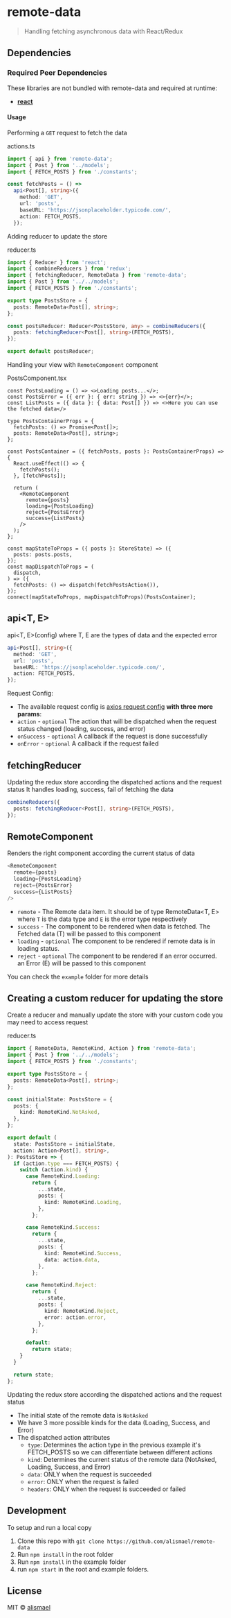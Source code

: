 # remote-data

> Handling fetching asynchronous data with React/Redux

## Dependencies

### Required Peer Dependencies

These libraries are not bundled with remote-data and required at runtime:

* [**react**](https://www.npmjs.com/package/react)

#### Usage

Performing a `GET` request to fetch the data

actions.ts

```ts
import { api } from 'remote-data';
import { Post } from '../models';
import { FETCH_POSTS } from './constants';

const fetchPosts = () =>
  api<Post[], string>({
    method: 'GET',
    url: 'posts',
    baseURL: 'https://jsonplaceholder.typicode.com/',
    action: FETCH_POSTS,
  });
```

Adding reducer to update the store

reducer.ts

```ts
import { Reducer } from 'react';
import { combineReducers } from 'redux';
import { fetchingReducer, RemoteData } from 'remote-data';
import { Post } from '../../models';
import { FETCH_POSTS } from './constants';

export type PostsStore = {
  posts: RemoteData<Post[], string>;
};

const postsReducer: Reducer<PostsStore, any> = combineReducers({
  posts: fetchingReducer<Post[], string>(FETCH_POSTS),
});

export default postsReducer;
```

Handling your view with `RemoteComponent` component

PostsComponent.tsx

```tsx
const PostsLoading = () => <>Loading posts...</>;
const PostsError = ({ err }: { err: string }) => <>{err}</>;
const ListPosts = ({ data }: { data: Post[] }) => <>Here you can use the fetched data</>

type PostsContainerProps = {
  fetchPosts: () => Promise<Post[]>;
  posts: RemoteData<Post[], string>;
};

const PostsContainer = ({ fetchPosts, posts }: PostsContainerProps) => {
  React.useEffect(() => {
    fetchPosts();
  }, [fetchPosts]);

  return (
    <RemoteComponent
      remote={posts}
      loading={PostsLoading}
      reject={PostsError}
      success={ListPosts}
    />
  );
};

const mapStateToProps = ({ posts }: StoreState) => ({
  posts: posts.posts,
});
const mapDispatchToProps = (
  dispatch,
) => ({
  fetchPosts: () => dispatch(fetchPostsAction()),
});
connect(mapStateToProps, mapDispatchToProps)(PostsContainer);
```

## api<T, E>

api<T, E>(config) where T, E are the types of data and the expected error

```ts
api<Post[], string>({
  method: 'GET',
  url: 'posts',
  baseURL: 'https://jsonplaceholder.typicode.com/',
  action: FETCH_POSTS,
});
```

Request Config:

* The available request config is <a href="https://github.com/axios/axios#request-config">axios request config</a> **with three more params**:
* `action` - `optional` The action that will be dispatched when the request status changed (loading, success, and error)
* `onSuccess` - `optional` A callback if the request is done successfully
* `onError` - `optional` A callback if the request failed

## fetchingReducer

Updating the redux store according the dispatched actions and the request status
It handles loading, success, fail of fetching the data

```ts
combineReducers({
  posts: fetchingReducer<Post[], string>(FETCH_POSTS),
});
```

## RemoteComponent

Renders the right component according the current status of data

```ts
<RemoteComponent
  remote={posts}
  loading={PostsLoading}
  reject={PostsError}
  success={ListPosts}
/>
```

* `remote` - The Remote data item. It should be of type RemoteData<T, E> where `T` is the data type and `E` is the error type respectively
* `success` - The component to be rendered when data is fetched. The Fetched data (T) will be passed to this component
* `loading` - `optional` The component to be rendered if remote data is in loading status.
* `reject` - `optional` The component to be rendered if an error occurred. an Error (E) will be passed to this component

You can check the `example` folder for more details

## Creating a custom reducer for updating the store

Create a reducer and manually update the store with your custom code you may need to access request

reducer.ts

```ts
import { RemoteData, RemoteKind, Action } from 'remote-data';
import { Post } from '../../models';
import { FETCH_POSTS } from './constants';

export type PostsStore = {
  posts: RemoteData<Post[], string>;
};

const initialState: PostsStore = {
  posts: {
    kind: RemoteKind.NotAsked,
  },
};

export default (
  state: PostsStore = initialState,
  action: Action<Post[], string>,
): PostsStore => {
  if (action.type === FETCH_POSTS) {
    switch (action.kind) {
      case RemoteKind.Loading:
        return {
          ...state,
          posts: {
            kind: RemoteKind.Loading,
          },
        };

      case RemoteKind.Success:
        return {
          ...state,
          posts: {
            kind: RemoteKind.Success,
            data: action.data,
          },
        };

      case RemoteKind.Reject:
        return {
          ...state,
          posts: {
            kind: RemoteKind.Reject,
            error: action.error,
          },
        };

      default:
        return state;
    }
  }

  return state;
};
```

Updating the redux store according the dispatched actions and the request status

* The initial state of the remote data is `NotAsked`
* We have 3 more possible kinds for the data (Loading, Success, and Error)
* The dispatched action attributes
  * `type`: Determines the action type in the previous example it's FETCH_POSTS so we can differentiate between different actions
  * `kind`: Determines the current status of the remote data (NotAsked, Loading, Success, and Error)
  * `data`: ONLY when the request is succeeded
  * `error`: ONLY when the request is failed
  * `headers`: ONLY when the request is succeeded or failed

## Development

To setup and run a local copy

1. Clone this repo with `git clone https://github.com/alismael/remote-data`
2. Run `npm install` in the root folder
3. Run `npm install` in the example folder
4. run `npm start` in the root and example folders.

## License

MIT © [alismael](https://github.com/alismael)
